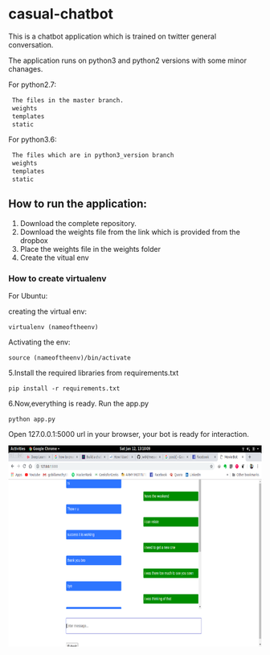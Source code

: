 # casual-chatbot

This is a chatbot application which is trained on twitter general conversation. 

The application runs on python3 and python2 versions with some minor chanages.

For python2.7:
     
     The files in the master branch.
     weights
     templates 
     static

For python3.6:
              
     The files which are in python3_version branch
     weights 
     templates 
     static 


## How to run the application:

1. Download the complete repository.
2. Download the weights file from the link which is provided from the dropbox
3. Place the weights file in the weights folder 
4. Create the vitual env 

### How to create virtualenv
  
  For Ubuntu:
  
  creating the virtual env:
      
    virtualenv (nameoftheenv)
  
  Activating the env:
  
    source (nameoftheenv)/bin/activate
      
5.Install the required libraries from requirements.txt
 
    pip install -r requirements.txt
 
6.Now,everything is ready. Run the app.py 
        
    python app.py 
 
 
 
 Open 127.0.0.1:5000 url in your browser, your bot is ready for interaction.
 

  <img src="templates/Screenshot from 2019-01-12 13-10-09.png" height="400" alt="Screenshot"/>



              

